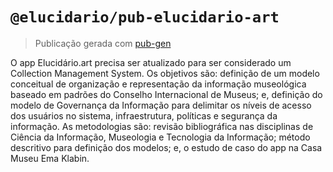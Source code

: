 # `@elucidario/pub-elucidario-art`

> Publicação gerada com [pub-gen](https://elucidario.art/pub-gen)

O app Elucidário.art precisa ser atualizado para ser considerado um Collection Management System. Os objetivos são: definição de um modelo conceitual de organização e representação da informação museológica baseado em padrões do Conselho Internacional de Museus; e, definição do modelo de Governança da Informação para delimitar os níveis de acesso dos usuários no sistema, infraestrutura, políticas e segurança da informação. As metodologias são: revisão bibliográfica nas disciplinas de Ciência da Informação, Museologia e Tecnologia da Informação; método descritivo para definição dos modelos; e, o estudo de caso do app na Casa Museu Ema Klabin.